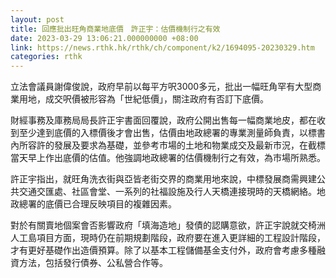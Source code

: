 ```yaml
---
layout: post
title: 回應批出旺角商業地底價　許正宇：估價機制行之有效
date: 2023-03-29 13:06:21.000000000 +08:00
link: https://news.rthk.hk/rthk/ch/component/k2/1694095-20230329.htm
categories: rthk
---
```


立法會議員謝偉俊說，政府早前以每平方呎3000多元，批出一幅旺角罕有大型商業用地，成交呎價被形容為「世紀低價」，關注政府有否訂下底價。

財經事務及庫務局局長許正宇書面回覆說，政府公開出售每一幅商業地皮，都在收到至少達到底價的入標價後才會出售，估價由地政總署的專業測量師負責，以標書內所容許的發展及要求為基礎，並參考市場的土地和物業成交及最新市況，在截標當天早上作出底價的估值。他強調地政總署的估價機制行之有效，為市場所熟悉。

許正宇指出，就旺角洗衣街與亞皆老街交界的商業用地來說，中標發展商需興建公共交通交匯處、社區會堂、一系列的社福設施及行人天橋連接現時的天橋網絡。地政總署的底價已合理反映項目的複雜因素。

對於有關賣地個案會否影響政府「填海造地」發債的認購意欲，許正宇說就交椅洲人工島項目方面，現時仍在前期規劃階段，政府要在進入更詳細的工程設計階段，才有更好基礎作出造價預算。除了以基本工程儲備基金支付外，政府會考慮多種融資方法，包括發行債券、公私營合作等。
